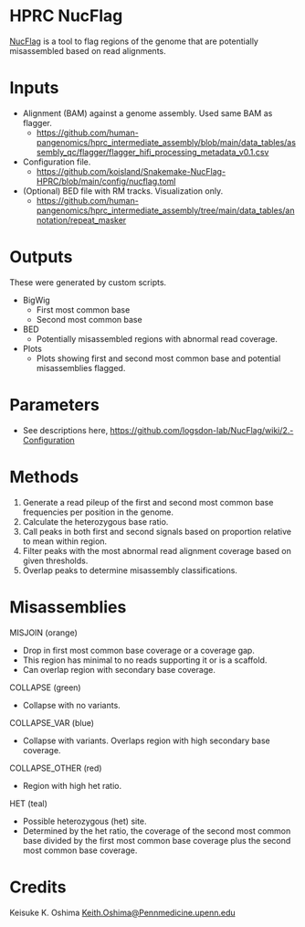 # HPRC NucFlag
[NucFlag](https://github.com/logsdon-lab/NucFlag) is a tool to flag regions of the genome that are potentially misassembled based on read alignments.

# Inputs
* Alignment (BAM) against a genome assembly. Used same BAM as flagger.
    * https://github.com/human-pangenomics/hprc_intermediate_assembly/blob/main/data_tables/assembly_qc/flagger/flagger_hifi_processing_metadata_v0.1.csv
* Configuration file.
    * https://github.com/koisland/Snakemake-NucFlag-HPRC/blob/main/config/nucflag.toml
* (Optional) BED file with RM tracks. Visualization only.
    * https://github.com/human-pangenomics/hprc_intermediate_assembly/tree/main/data_tables/annotation/repeat_masker

# Outputs
These were generated by custom scripts.
* BigWig
    * First most common base
    * Second most common base
* BED
    * Potentially misassembled regions with abnormal read coverage.
* Plots
    * Plots showing first and second most common base and potential misassemblies flagged.

# Parameters
* See descriptions here, https://github.com/logsdon-lab/NucFlag/wiki/2.-Configuration

# Methods
1. Generate a read pileup of the first and second most common base frequencies per position in the genome.
2. Calculate the heterozygous base ratio.   
3. Call peaks in both first and second signals based on proportion relative to mean within region.
4. Filter peaks with the most abnormal read alignment coverage based on given thresholds.
5. Overlap peaks to determine misassembly classifications.

# Misassemblies
MISJOIN (orange)
* Drop in first most common base coverage or a coverage gap.
* This region has minimal to no reads supporting it or is a scaffold.
* Can overlap region with secondary base coverage.

COLLAPSE (green)
* Collapse with no variants.

COLLAPSE_VAR (blue)
* Collapse with variants. Overlaps region with high secondary base coverage.

COLLAPSE_OTHER (red)
* Region with high het ratio.

HET (teal)
* Possible heterozygous (het) site.
* Determined by the het ratio, the coverage of the second most common base divided by the first most common base coverage plus the second most common base coverage.


# Credits
Keisuke K. Oshima <Keith.Oshima@Pennmedicine.upenn.edu>
